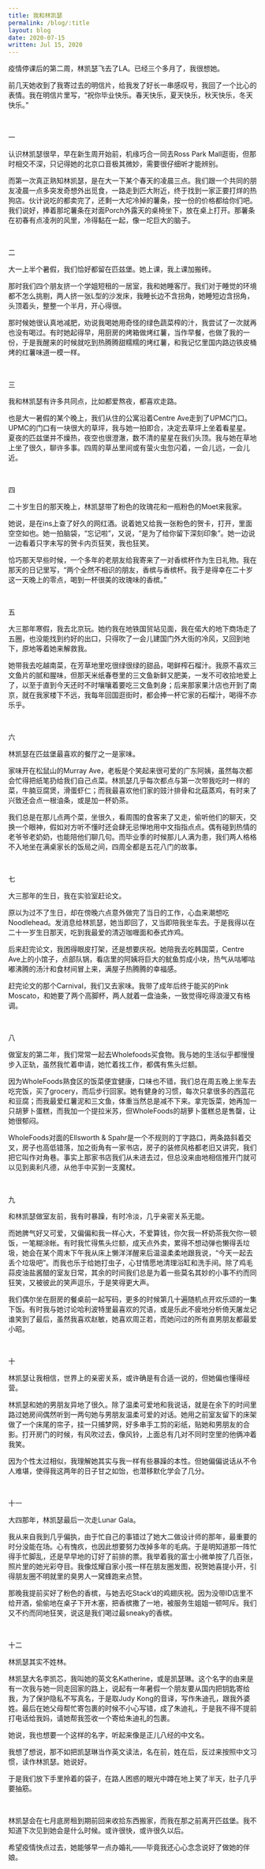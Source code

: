 ```yaml
---
title: 我和林凯瑟
permalink: /blog/:title
layout: blog
date: 2020-07-15
written: Jul 15, 2020
---
```


疫情停课后的第二周，林凯瑟飞去了LA。已经三个多月了，我很想她。

前几天她收到了我寄过去的明信片，给我发了好长一串感叹号，我回了一个比心的表情。我在明信片里写，“祝你毕业快乐。春天快乐，夏天快乐，秋天快乐，冬天快乐。”

<br>

一

认识林凯瑟很早，早在新生周开始前，机缘巧合一同去Ross Park Mall逛街，但那时相交不深，只记得她的北京口音极其微妙，需要很仔细听才能辨别。

而第一次真正熟知林凯瑟，是在大一下某个春天的凌晨三点。我们跟一个共同的朋友凌晨一点多突发奇想外出觅食，一路走到匹大附近，终于找到一家正要打烊的热狗店。伙计说吃的都卖完了，还剩一大坨冷掉的薯条，按一份的价格都给你们吧。我们说好，捧着那坨薯条在对面Porch外露天的桌椅坐下，放在桌上打开。那薯条在初春有点凌冽的风里，冷得黏在一起，像一坨巨大的脑子。

<br>

二

大一上半个暑假，我们恰好都留在匹兹堡。她上课，我上课加搬砖。

那时我们四个朋友挤一个学姐短租的一居室，我和她睡客厅。我们对于睡觉的环境都不怎么挑剔，两人挤一张L型的沙发床，我睡长边不含拐角，她睡短边含拐角，头顶着头，整整一个半月，开心得很。

那时候她很认真地减肥，劝说我喝她用奇怪的绿色蔬菜榨的汁，我尝试了一次就再也没有喝过。有时她起得早，用厨房的烤箱做烤红薯，当作早餐，也做了我的一份，于是我醒来的时候就吃到热腾腾甜糯糯的烤红薯，和我记忆里国内路边铁皮桶烤的红薯味道一模一样。

<br>

三

我和林凯瑟有许多共同点，比如都爱熬夜，都喜欢走路。

也是大一暑假的某个晚上，我们从住的公寓沿着Centre Ave走到了UPMC门口。UPMC的门口有一块很大的草坪，我与她一拍即合，决定去草坪上坐着看星星。夏夜的匹兹堡并不燥热，夜空也很澄澈，数不清的星星在我们头顶。我与她在草地上坐了很久，聊许多事。四周的草丛里间或有萤火虫忽闪着，一会儿远，一会儿近。

<br>

四

二十岁生日的那天晚上，林凯瑟带了粉色的玫瑰花和一瓶粉色的Moet来我家。

她说，是在ins上查了好久的网红酒。说着她又给我一张粉色的贺卡，打开，里面空空如也。她一拍脑袋，“忘记啦”，又说，“是为了给你留下深刻印象”。她一边说一边看着只字未写的贺卡内页狂笑，我也狂笑。

恰巧那天早些时候，一个多年的老朋友给我寄来了一对香槟杯作为生日礼物。我在那天的日记里写，“两个全然不相识的朋友，香槟与香槟杯。我于是得幸在二十岁这一天晚上的零点，喝到一杯很美的玫瑰味的香槟。”

<br>

五

大三那年寒假，我去北京玩。她约我在地铁国贸站见面，我在偌大的地下商场走了五圈，也没能找到约好的出口，只得吹了一会儿建国门外大街的冷风，又回到地下，原地等着她来解救我。

她带我去吃越南菜，在芳草地里吃很绿很绿的甜品，喝鲜榨石榴汁。我原不喜欢三文鱼片的腻和腥味，但那天米纸春卷里的三文鱼新鲜又肥美，一发不可收拾地爱上了，以至于直到今天还时不时嚷嚷着要吃三文鱼刺身；后来那家果汁店也开到了南京，就在我家楼下不远，我每年回国逛街时，都会捧一杯它家的石榴汁，喝得不亦乐乎。

<br>

六

林凯瑟在匹兹堡最喜欢的餐厅之一是家味。

家味开在松鼠山的Murray Ave，老板是个笑起来很可爱的广东阿姨，虽然每次都会忙得把纸笔扔给我们自己点菜。林凯瑟几乎每次都点与第一次带我吃时一样的菜，牛腩豆腐煲，滑蛋虾仁；而我最喜欢他们家的豉汁排骨和北菇蒸鸡，有时来了兴致还会点一根油条，或是加一杯奶茶。

我们总是在那儿点两个菜，坐很久，看周围的食客来了又走，偷听他们的聊天，交换一个眼神，假如对方听不懂时还会肆无忌惮地用中文指指点点。偶有碰到热情的老爷爷老奶奶，也能陪他们聊几句。而毕业季的时候那儿人满为患，我们两人格格不入地坐在满桌家长的饭局之间，四周全都是五花八门的故事。

<br>

七

大三那年的生日，我在实验室赶论文。

原以为过不了生日，却在傍晚六点意外做完了当日的工作，心血来潮想吃Noodlehead。发消息给林凯瑟，她当即回了，又当即陪我坐车去。于是我得以在二十一岁生日那天，吃到我最爱的清迈咖喱面和泰式炸鸡。

后来赶完论文，我困得眼皮打架，还是想要庆祝。她陪我去吃韩国菜，Centre Ave上的小馆子，点部队锅，看店里的阿姨将巨大的鱿鱼剪成小块，热气从咕嘟咕嘟沸腾的汤汁和食材间冒上来，满屋子热腾腾的幸福感。

赶完论文的那个Carnival，我们又去家味。我带了成年后终于能买的Pink Moscato，和她要了两个高脚杯，两人就着一盘油条，一致觉得吃得浪漫又有格调。

<br>

八

做室友的第二年，我们常常一起去Wholefoods买食物。我与她的生活似乎都慢慢步入正轨，虽然我忙着申请，她忙着找工作，都偶有焦头烂额。

因为WholeFoods熟食区的饭菜便宜健康，口味也不错，我们总在周五晚上坐车去吃完饭，买了grocery，而后步行回家。她有健身的习惯，每次只拿很多的西蓝花和豆腐；而我最爱红薯泥和三文鱼，体重当然总是减不下来。拿完饭菜，她再加一只胡萝卜蛋糕，而我加一个提拉米苏，但WholeFoods的胡萝卜蛋糕总是售罄，让她很郁闷。

WholeFoods对面的Ellsworth & Spahr是一个不规则的丁字路口，两条路斜着交叉，房子也高低错落，加之街角有一家书店，房子的装修风格都老旧又讲究，我们把它叫作对角巷。事实上那家书店我们从未进去过，但总没来由地相信推开门就可以见到奥利凡德，从他手中买到一支魔杖。

<br>

九

和林凯瑟做室友前，我有时暴躁，有时冷淡，几乎亲密关系无能。

而她脾气好又可爱，又偏偏和我一样心大，不爱算钱，你欠我一杯奶茶我欠你一顿饭，一笔糊涂帐。有时我忙得焦头烂额，成天点外卖，累得不想动弹也懒得丢垃圾，她会在某个周末下午我从床上懒洋洋醒来后温温柔柔地跟我说，“今天一起去丢个垃圾吧”。而我也乐于给她打虫子，心甘情愿地清理浴缸和洗手间。除了鸡毛蒜皮油盐酱醋的室友日常，其余的时间我们总是为着一些莫名其妙的小事不约而同狂笑，又被彼此的笑声逗乐，于是笑得更大声。

我们偶尔坐在厨房的餐桌前一起写码，更多的时候第几十遍随机点开欢乐颂的一集下饭。有时我与她讨论哈利波特里最喜欢的咒语，或是乐此不疲地分析倚天屠龙记谁笑到了最后，虽然我喜欢赵敏，她喜欢周芷若，而她问过的所有直男朋友都最爱小昭。

<br>

十

林凯瑟让我相信，世界上的亲密关系，或许确是有合适一说的，但她偏也懂得经营。

林凯瑟和她的男朋友异地了很久。除了温柔可爱地和我说话，就是在余下的时间里路过她房间偶然听到一两句她与男朋友温柔可爱的对话。她用之前室友留下的床架做了一个床尾的帘子，挂一只捕梦网，好多串手工剪的彩纸，贴她和男朋友的合影。打开房门的时候，有风吹过去，像风铃，上面总有几对不同时空里的他俩冲着我笑。

因为个性太过相似，我理解她其实与我一样有些暴躁的本性。但她偏偏说话从不令人难堪，使得我这两年的日子甘之如饴，也潜移默化学会了几分。

<br>

十一

大四那年，林凯瑟最后一次走Lunar Gala。

我从来自我到几乎偏执，由于忙自己的事错过了她大二做设计师的那年，最重要的时分没能在场。心有愧疚，也因此想要努力改掉多年的毛病。于是明知道那一阵忙得手忙脚乱，还是早早地的订好了前排的票。我举着我的富士小微单按了几百张，照片里的她光彩夺目。我像炫耀自家小孩一样在朋友圈发图，祝贺她喜提小开，引得朋友圈不明就里的臭男人一窝蜂跑来点赞。

那晚我提前买好了粉色的香槟，与她去吃Stack’d的鸡翅庆祝。因为没带ID店里不给开酒，偷偷地在桌子下开木塞，把香槟撒了一地，被服务生姐姐一顿呵斥。我们又不约而同地狂笑，说这是我们喝过最sneaky的香槟。

<br>

十二

林凯瑟其实不姓林。

林凯瑟大名李凯芯，我叫她的英文名Katherine，或是凯瑟琳。这个名字的由来是有一次我与她一同走回家的路上，说起有一年暑假一个朋友要从国内把钥匙寄给我，为了保护隐私不写真名，于是取Judy Kong的音译，写作朱迪孔，跟我外婆姓。最后在她父母帮忙寄包裹的时候不小心写错，成了朱迪礼，于是我不得不提前打电话给我妈，请她帮我签收一个寄给朱迪礼的包裹。

她说，我也想要一个这样的名字，听起来像是正儿八经的中文名。

我想了想说，那不如把凯瑟琳当作英文读法，名在前，姓在后，反过来按照中文习惯，读作林凯瑟。她说好。

于是我们放下手里拎着的袋子，在路人困惑的眼光中蹲在地上笑了半天，肚子几乎要抽筋。

<br>

林凯瑟会在七月底房租到期前回来收拾东西搬家，而我在那之前离开匹兹堡。我不知道下次见到她会是什么时候。或许很快，或许很久以后。

希望疫情快点过去，她能够早一点办婚礼——毕竟我还心心念念说好了做她的伴娘。
